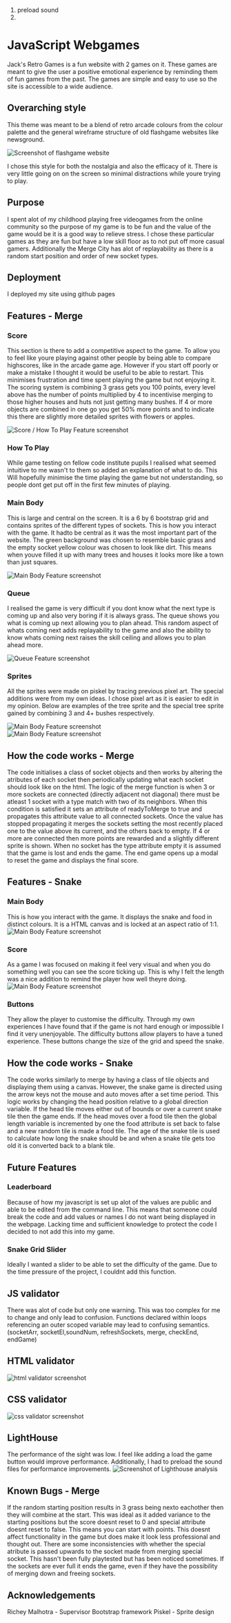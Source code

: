1. preload sound
2. 

# JavaScript Webgames

Jack's Retro Games is a fun website with 2 games on it. These games are meant to give the user a positive emotional experience by reminding them of fun games from the past. The games are simple and easy to use so the site is accessible to a wide audience.

## Overarching style

This theme was meant to be a blend of retro arcade colours from the colour palette and the general wireframe structure of old flashgame websites like newsground.

![Screenshot of flashgame website](./readme-content/old-flash-game.PNG)

I chose this style for both the nostalgia and also the efficacy of it. There is very little going on on the screen so minimal distractions while youre trying to play. 

## Purpose

I spent alot of my childhood playing free videogames from the online community so the purpose of my game is to be fun and the value of the game would be it is a good way to relieve stress. I chose these particular games as they are fun but have a low skill floor as to not put off more casual gamers. Additionally the Merge City has alot of replayability as there is a random start position and order of new socket types. 

## Deployment

I deployed my site using github pages

## Features - Merge</h2>

### Score

This section is there to add a competitive aspect to the game. To allow you to feel like youre playing against other people by being able to compare highscores, like in the arcade game age. However if you start off poorly or make a mistake I thought it would be useful to be able to restart. This minimises frustration and time spent playing the game but not enjoying it. The scoring system is combining 3 grass gets you 100 points, every level above has the number of points multiplied by 4 to incentivise merging to those higher houses and huts not just getting many bushes. If 4 or more objects are combined in one go you get 50% more points and to indicate this there are slightly more detailed sprites with flowers or apples. 

![Score / How To Play Feature screenshot](https://github.com/JakCrane/js-game/blob/main/readme-content/score-htp.PNG?raw=true)    

### How To Play

While game testing on fellow code institute pupils I realised what seemed intuitive to me wasn't to them so added an explanation of what to do. This Will hopefully minimise the time playing the game but not understanding, so people dont get put off in the first few minutes of playing.

### Main Body

This is large and central on the screen. It is a 6 by 6 bootstrap grid and contains sprites of the different types of sockets. This is how you interact with the game. It hadto be central as it was the most important part of the website. The green background was chosen to resemble basic grass and the empty socket yellow colour was chosen to look like dirt. This means when youve filled it up with many trees and houses it looks more like a town than just squares.

![Main Body Feature screenshot](https://github.com/JakCrane/js-game/blob/main/readme-content/merge-body.PNG?raw=true)   

### Queue

I realised the game is very difficult if you dont know what the next type is coming up and also very boring if it is always grass. The queue shows you what is coming up next allowing you to plan ahead. This random aspect of whats coming next adds replayability to the game and also the ability to know whats coming next raises the skill ceiling and allows you to plan ahead more.

![Queue Feature screenshot](https://github.com/JakCrane/js-game/blob/main/readme-content/queue.PNG?raw=true)     

### Sprites

All the sprites were made on piskel by tracing previous pixel art. The special additions were from my own ideas. I chose pixel art as it is easier to edit in my opinion. Below are examples of the tree sprite and the special tree sprite gained by combining 3 and 4+ bushes respectively.

![Main Body Feature screenshot](https://github.com/JakCrane/js-game/blob/main/assets/images/tree.webp?raw=true)     
![Main Body Feature screenshot](https://github.com/JakCrane/js-game/blob/main/assets/images/specialtree.webp?raw=true)   

## How the code works - Merge

The code initialises a class of socket objects and then works by altering the atributes of each socket then periodically updating what each socket should look like on the html. The logic of the merge function is when 3 or more sockets are connected (directly adjacent not diagonal) there must be atleast 1 socket with a type match with two of its neighbors. When this condition is satisfied it sets an attribute of readyToMerge to true and propagates this attribute value to all connected sockets. Once the value has stopped propagating it merges the sockets setting the most recently placed one to the value above its current, and the others back to empty. If 4 or more are connected then more points are rewarded and a slightly different sprite is shown. When no socket has the type attribute empty it is assumed that the game is lost and ends the game. The end game opens up a modal to reset the game and displays the final score.

## Features - Snake

### Main Body

This  is how you interact with the game. It displays the snake and food in distinct colours. It is a HTML canvas and is locked at an aspect ratio of 1:1.
![Main Body Feature screenshot](https://github.com/JakCrane/js-game/blob/main/readme-content/snake-body.PNG?raw=true)

### Score

As a game I was focused on making it feel very visual and when you do something well you can see the score ticking up. This is why I felt the length was a nice addition to remind the player how well theyre doing.
![Main Body Feature screenshot](https://github.com/JakCrane/js-game/blob/main/readme-content/btn-score.PNG?raw=true)

### Buttons

They allow the player to customise the difficulty. Through my own experiences I have found that if the game is not hard enough or impossible I find it very unenjoyable. The difficulty buttons allow players to have a tuned experience. These buttons change the size of the grid and speed the snake. 

## How the code works - Snake

The code works similarly to merge by having a class of tile objects and displaying them using a canvas. However, the snake game is directed using the arrow keys not the mouse and auto moves after a set time period. This logic works by changing the head position relative to a global direction variable. If the head tile moves either out of bounds or over a current snake tile then the game ends. If the head moves over a food tile then the global length variable is incremented by one the food attribute is set back to false and a new random tile is made a food tile. The age of the snake tile is used to calculate how long the snake should be and when a snake tile gets too old it is converted back to a blank tile.

## Future Features

### Leaderboard

Because of how my javascript is set up alot of the values are public and able to be edited from the command line. This means that someone could break the code and add values or names I do not want being displayed in the webpage. Lacking time and sufficient knowledge to protect the code I decided to not add this into my game.

### Snake Grid Slider

Ideally I wanted a slider to be able to set the difficulty of the game. Due to the time pressure of the project, I couldnt add this function.

## JS validator

There was alot of code but only one warning. This was too complex for me to change and only lead to confusion.
Functions declared within loops referencing an outer scoped variable may lead to confusing semantics. (socketArr, socketEl,soundNum, refreshSockets, merge, checkEnd, endGame)

## HTML validator

![html validator screenshot](./readme-content/html-checker.PNG?raw=true)

## CSS validator

![css validator screenshot](https://github.com/JakCrane/js-game/blob/main/readme-content/css-checker.PNG?raw=true)

## LightHouse

The performance of the sight was low. I feel like adding a load the game button would improve performance. Additionally, I had to preload the sound files for performance improvements.
![Screenshot of Lighthouse analysis](./readme-content/lighthouse.PNG)

## Known Bugs - Merge

If the random starting position results in 3 grass being nexto eachother then they will combine at the start. This was ideal as it added variance to the starting positions but the score doesnt reset to 0 and special attribute doesnt reset to false. This means you can start with points. This doesnt affect functionality in the game but does make it look less professional and thought out.
There are some inconsistencies with whether the special atribute is passed upwards to the socket made from merging special socket. This hasn't been fully playtested but has been noticed sometimes.
If the sockets are ever full it ends the game, even if they have the possibility of merging down and freeing sockets.

## Acknowledgements
Richey Malhotra - Supervisor
Bootstrap framework
Piskel - Sprite design